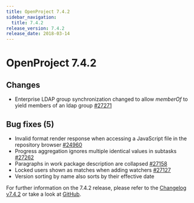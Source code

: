 ```yaml
---
title: OpenProject 7.4.2
sidebar_navigation:
  title: 7.4.2
release_version: 7.4.2
release_date: 2018-03-14
---
```


# OpenProject 7.4.2

## Changes

- Enterprise LDAP group synchronization changed to
  allow *memberOf*  to yield members of an ldap group
  [#](https://community.openproject.org/wp/24960 "In repository module (SVN) when clicking on a .js file representation is incorrect")[27271](https://community.openproject.org/wp/27271 "LDAP group synchronization with memberOf filter")

## Bug fixes (5)

- Invalid format render response when accessing a JavaScript file in
  the repository browser [#24960](https://community.openproject.org/wp/24960 "In repository module (SVN) when clicking on a .js file representation is incorrect")
- Progress aggregation ignores multiple identical values in subtasks [#27262](https://community.openproject.org/wp/27262)
- Paragraphs in work package description are collapsed [#27158](https://community.openproject.org/wp/27158)
- Locked users shown as matches when adding watchers [#27127](https://community.openproject.org/wp/27127)
- Version sorting by name also sorts by their effective date

For further information on the 7.4.2 release, please refer to
the [Changelog v7.4.2](https://community.openproject.org/versions/857)
or take a look at
[GitHub](https://github.com/opf/openproject/tree/v7.4.2).

